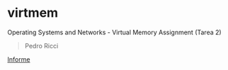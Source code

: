 # virtmem
Operating Systems and Networks - Virtual Memory Assignment (Tarea 2)
> Pedro Ricci

[Informe](informe.MD)
